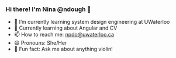 ### Hi there! I'm Nina @ndough 👋

- 🔭 I’m currently learning system design engineering at UWaterloo
- 🌱 Currently learning about Angular and CV
- 📫 How to reach me: npdo@uwaterloo.ca
- 😄 Pronouns: She/Her
- 🎻 Fun fact: Ask me about anything violin!
<!-- 
Filling up projects below!!!

<img src="https://github-readme-stats.vercel.app/api/top-langs?username=ndough"/> -->
<!-- <picture>
<source 
  srcset="https://github-readme-stats.vercel.app/api?username=ndougha&show_icons=true&theme=dark"
  media="(prefers-color-scheme: dark)"
/>
<img src="https://github-readme-stats.vercel.app/api?username=ndough&show_icons=true" />
</picture> -->

<!--
**ndough/ndough** is a ✨ _special_ ✨ repository because its `README.md` (this file) appears on your GitHub profile.

-->
